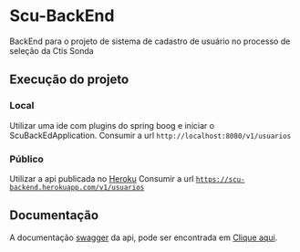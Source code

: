 # Scu-BackEnd
BackEnd para o projeto de sistema de cadastro de usuário no processo de seleção da Ctis Sonda


## Execução do projeto
### Local
Utilizar uma ide com plugins do spring boog e iniciar o ScuBackEdApplication.
Consumir a url <code>http://localhost:8080/v1/usuarios</code>

### Público
Utilizar a api publicada no <a href="https://www.heroku.com/">Heroku</a>
Consumir a url <code>https://scu-backend.herokuapp.com/v1/usuarios</code>

## Documentação
A documentação <a href="https://swagger.io/">swagger</a> da api, pode ser encontrada em <a href="https://scu-backend.herokuapp.com/swagger-ui.html/">Clique aqui<a>.

